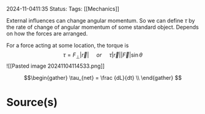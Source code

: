 2024-11-0411:35
Status: 
Tags: [[Mechanics]]

External influences can change angular momentum. So we can define $\tau$ by the rate of change of angular momentum of some standard object. Depends on how the forces are arranged. 

For a force acting at some location, the torque is 
$$\tau = F_{\perp}|\vec r| \ \ \ \ \ or \ \ \ \ \ \tau |\vec r ||\vec F|\sin \theta$$ ![[Pasted image 20241104114533.png]]


$$\begin{gather} \tau_{net} = \frac {dL}{dt} 
\\ 
\end{gather} $$
# Source(s)